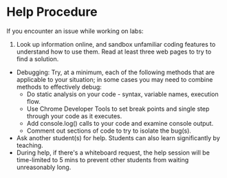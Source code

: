 # Help Procedure

If you encounter an issue while working on labs:

1. Look up information online, and sandbox unfamiliar coding features to understand how to use them. Read at least three web pages to try to find a solution.
- Debugging: Try, at a minimum, each of the following methods that are applicable to your situation; in some cases you may need to combine methods to effectively debug:
  - Do static analysis on your code - syntax, variable names, execution flow.
  - Use Chrome Developer Tools to set break points and single step through your code as it executes.
  - Add console.log() calls to your code and examine console output.
  - Comment out sections of code to try to isolate the bug(s).
- Ask another student(s) for help. Students can also learn significantly by teaching.
- During help, if there's a whiteboard request, the help session will be time-limited to 5 mins to prevent other students from waiting unreasonably long.

